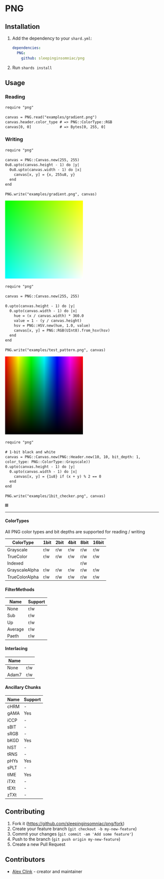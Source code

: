 # PNG

## Installation

1. Add the dependency to your `shard.yml`:

   ```yaml
   dependencies:
     PNG:
       github: sleepinginsomniac/png
   ```

2. Run `shards install`

## Usage

### Reading

```crystal
require "png"

canvas = PNG.read("examples/gradient.png")
canvas.header.color_type # => PNG::ColorType::RGB
canvas[0, 0]             # => Bytes[0, 255, 0]
```

### Writing

```crystal
require "png"

canvas = PNG::Canvas.new(255, 255)
0u8.upto(canvas.height - 1) do |y|
  0u8.upto(canvas.width - 1) do |x|
    canvas[x, y] = {x, 255u8, y}
  end
end

PNG.write("examples/gradient.png", canvas)
```

![Color gradient](examples/gradient.png)

```crystal
require "png"

canvas = PNG::Canvas.new(255, 255)

0.upto(canvas.height - 1) do |y|
  0.upto(canvas.width - 1) do |x|
    hue = (x / canvas.width) * 360.0
    value = 1 - (y / canvas.height)
    hsv = PNG::HSV.new(hue, 1.0, value)
    canvas[x, y] = PNG::RGB(UInt8).from_hsv(hsv)
  end
end

PNG.write("examples/test_pattern.png", canvas)
```

![Test pattern](examples/test_pattern.png)

```crystal
require "png"

# 1-bit black and white
canvas = PNG::Canvas.new(PNG::Header.new(10, 10, bit_depth: 1, color_type: PNG::ColorType::Grayscale))
0.upto(canvas.height - 1) do |y|
  0.upto(canvas.width - 1) do |x|
    canvas[x, y] = {1u8} if (x + y) % 2 == 0
  end
end

PNG.write("examples/1bit_checker.png", canvas)
```

![1Bit B/W](examples/1bit_checker.png)

___

#### ColorTypes

All PNG color types and bit depths are supported for reading / writing

| ColorType      | 1bit | 2bit | 4bit | 8bit | 16bit |
|----------------|------|------|------|------|-------|
| Grayscale      | r/w  | r/w  | r/w  | r/w  | r/w   |
| TrueColor      | r/w  | r/w  | r/w  | r/w  | r/w   |
| Indexed        |      |      |      | r/w  |       |
| GrayscaleAlpha | r/w  | r/w  | r/w  | r/w  | r/w   |
| TrueColorAlpha | r/w  | r/w  | r/w  | r/w  | r/w   |

#### FilterMethods

| Name    | Support |
|---------|---------|
| None    | r/w     |
| Sub     | r/w     |
| Up      | r/w     |
| Average | r/w     |
| Paeth   | r/w     |

#### Interlacing

| Name  |     |
|-------|-----|
| None  | r/w |
| Adam7 | r/w |

#### Ancillary Chunks

| Name | Support |
|------|---------|
| cHRM | -       |
| gAMA | Yes     |
| iCCP | -       |
| sBIT | -       |
| sRGB | -       |
| bKGD | Yes     |
| hIST | -       |
| tRNS | -       |
| pHYs | Yes     |
| sPLT | -       |
| tIME | Yes     |
| iTXt | -       |
| tEXt | -       |
| zTXt | -       |

## Contributing

1. Fork it (<https://github.com/sleepinginsomniac/png/fork>)
2. Create your feature branch (`git checkout -b my-new-feature`)
3. Commit your changes (`git commit -am 'Add some feature'`)
4. Push to the branch (`git push origin my-new-feature`)
5. Create a new Pull Request

## Contributors

- [Alex Clink](https://github.com/sleepinginsomniac) - creator and maintainer
